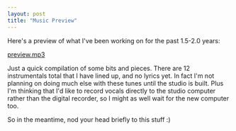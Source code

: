 ```yaml
---
layout: post
title: "Music Preview"
---
```


<p>Here's a preview of what I've been working on for the past 1.5-2.0 years:</p>
<p><a href="http://www.kindohm.com/files/preview.mp3">preview.mp3</a></p>
<p>Just a quick compilation of some bits and pieces.  There are 12 instrumentals total that I have lined up, and no lyrics yet.  In fact I'm not planning on doing much else with these tunes until the studio is built.  Plus I'm thinking that I'd like to record vocals directly to the studio computer rather than the digital recorder, so I might as well wait for the new computer too.</p>
<p>So in the meantime, nod your head briefly to this stuff :)</p>
 
